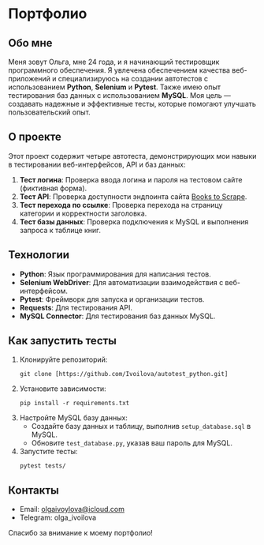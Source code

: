 # Портфолио

## Обо мне
Меня зовут Ольга, мне 24 года, и я начинающий тестировщик программного обеспечения. Я увлечена обеспечением качества веб-приложений и специализируюсь на создании автотестов с использованием **Python**, **Selenium** и **Pytest**. Также имею опыт тестирования баз данных с использованием **MySQL**. Моя цель — создавать надежные и эффективные тесты, которые помогают улучшать пользовательский опыт.

## О проекте
Этот проект содержит четыре автотеста, демонстрирующих мои навыки в тестировании веб-интерфейсов, API и баз данных:

1. **Тест логина**: Проверка ввода логина и пароля на тестовом сайте (фиктивная форма).
2. **Тест API**: Проверка доступности эндпоинта сайта [Books to Scrape](http://books.toscrape.com/).
3. **Тест перехода по ссылке**: Проверка перехода на страницу категории и корректности заголовка.
4. **Тест базы данных**: Проверка подключения к MySQL и выполнения запроса к таблице книг.

## Технологии
- **Python**: Язык программирования для написания тестов.
- **Selenium WebDriver**: Для автоматизации взаимодействия с веб-интерфейсом.
- **Pytest**: Фреймворк для запуска и организации тестов.
- **Requests**: Для тестирования API.
- **MySQL Connector**: Для тестирования баз данных MySQL.

## Как запустить тесты
1. Клонируйте репозиторий:
   ```
   git clone [https://github.com/Ivoilova/autotest_python.git]
   ```
2. Установите зависимости:
   ```
   pip install -r requirements.txt
   ```
3. Настройте MySQL базу данных:
   - Создайте базу данных и таблицу, выполнив `setup_database.sql` в MySQL.
   - Обновите `test_database.py`, указав ваш пароль для MySQL.
4. Запустите тесты:
   ```
   pytest tests/
   ```

## Контакты
- Email: olgaivoylova@icloud.com
- Telegram: olga_ivoilova

Спасибо за внимание к моему портфолио!
